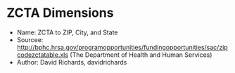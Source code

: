 # ZCTA Dimensions

* Name: ZCTA to ZIP, City, and State
* Sourcee: http://bphc.hrsa.gov/programopportunities/fundingopportunities/sac/zipcodezctatable.xls (The Department of Health and Human Services)
* Author: David Richards, davidrichards

